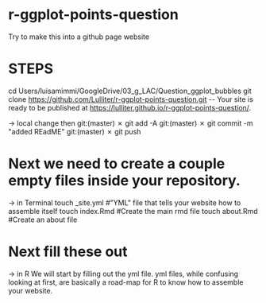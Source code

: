 # r-ggplot-points-question

Try to make this into a github page website

# STEPS
cd Users/luisamimmi/GoogleDrive/03_g_LAC/Question_ggplot_bubbles
git clone https://github.com/Lulliter/r-ggplot-points-question.git
 -- Your site is ready to be published at https://lulliter.github.io/r-ggplot-points-question/.
 
-> local change then 
git:(master) ✗ git add -A 
git:(master) ✗ git commit -m "added REadME"
git:(master) ✗ git push

# Next we need to create a couple empty files inside your repository.
-> in Terminal
touch _site.yml #"YML" file that tells your website how to assemble itself
touch index.Rmd #Create the main rmd file
touch about.Rmd #Create an about file

# Next fill these out 
-> in R
We will start by filling out the yml file. yml files, while confusing looking at first, are basically a road-map for R to know how to assemble your website.
